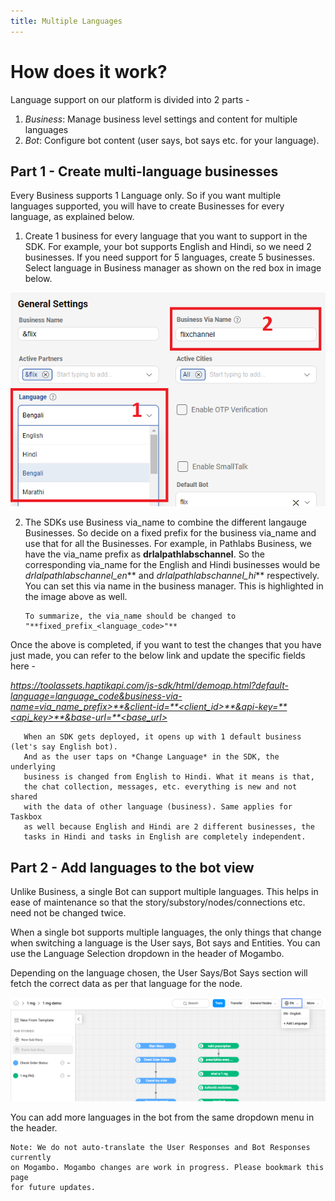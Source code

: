 ```yaml
---
title: Multiple Languages
---
```


# How does it work?

Language support on our platform is divided into 2 parts -
1. *Business*: Manage business level settings and content for multiple languages  
2. *Bot*: Configure bot content (user says, bot says etc. for your language). 

## Part 1 - Create multi-language businesses

Every Business supports 1 Language only. So if you want multiple languages supported, you will have to create Businesses for every language, as explained below.

1. Create 1 business for every language that you want to support in the SDK. For example, your bot supports English and Hindi, so we need 2 businesses. If you need support for 5 languages, create 5 businesses. Select language in Business manager as shown on the red box in image below. 

![Language selection on business manager](/assets/language_selection.png)

2. The SDKs use Business via_name to combine the different langauge Businesses. So decide on a fixed prefix for the business via_name and use that for all the Businesses. For example, in Pathlabs Business, we have the via_name prefix as **drlalpathlabschannel**. So the corresponding via_name for the English and Hindi businesses would be **drlalpathlabschannel*_en*** and **drlalpathlabschannel*_hi*** respectively. You can set this via name in the business manager. This is highlighted in the image above as well.

       To summarize, the via_name should be changed to "**fixed_prefix_<language_code>"** 

Once the above is completed, if you want to test the changes that you have just made, you can refer to the below link and update the specific fields here -

*https://toolassets.haptikapi.com/js-sdk/html/demoqp.html?default-language=language_code&business-via-name=via_name_prefix>**&client-id=**<client_id>**&api-key=**<api_key>**&base-url=**<base_url>*

       When an SDK gets deployed, it opens up with 1 default business (let's say English bot). 
       And as the user taps on *Change Language* in the SDK, the underlying 
       business is changed from English to Hindi. What it means is that, 
       the chat collection, messages, etc. everything is new and not shared 
       with the data of other language (business). Same applies for Taskbox 
       as well because English and Hindi are 2 different businesses, the 
       tasks in Hindi and tasks in English are completely independent.


## Part 2 - Add languages to the bot view

Unlike Business, a single Bot can support multiple languages. This helps in ease of maintenance so that the story/substory/nodes/connections etc. need not be changed twice.

When a single bot supports multiple languages, the only things that change when switching a language is the User says, Bot says and Entities. You can use the Language Selection dropdown in the header of Mogambo.

Depending on the language chosen, the User Says/Bot Says section will fetch the correct data as per that language for the node. 

![Language selection on Mogambo](/assets/language-change.png)

You can add more languages in the bot from the same dropdown menu in the header.

    Note: We do not auto-translate the User Responses and Bot Responses currently 
    on Mogambo. Mogambo changes are work in progress. Please bookmark this page 
    for future updates. 
